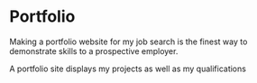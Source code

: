 # Portfolio
Making a portfolio website for my  job search is the finest way to demonstrate skills to a prospective employer. 

A portfolio site displays my projects as well as my qualifications


